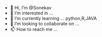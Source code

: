 - 👋 Hi, I’m @Sonekav
- 👀 I’m interested in ...
- 🌱 I’m currently learning ... python,R,JAVA
- 💞️ I’m looking to collaborate on ...
- 📫 How to reach me ...

<!---
Sonekav/Sonekav is a ✨ special ✨ repository because its `README.md` (this file) appears on your GitHub profile.
You can click the Preview link to take a look at your changes.
--->
